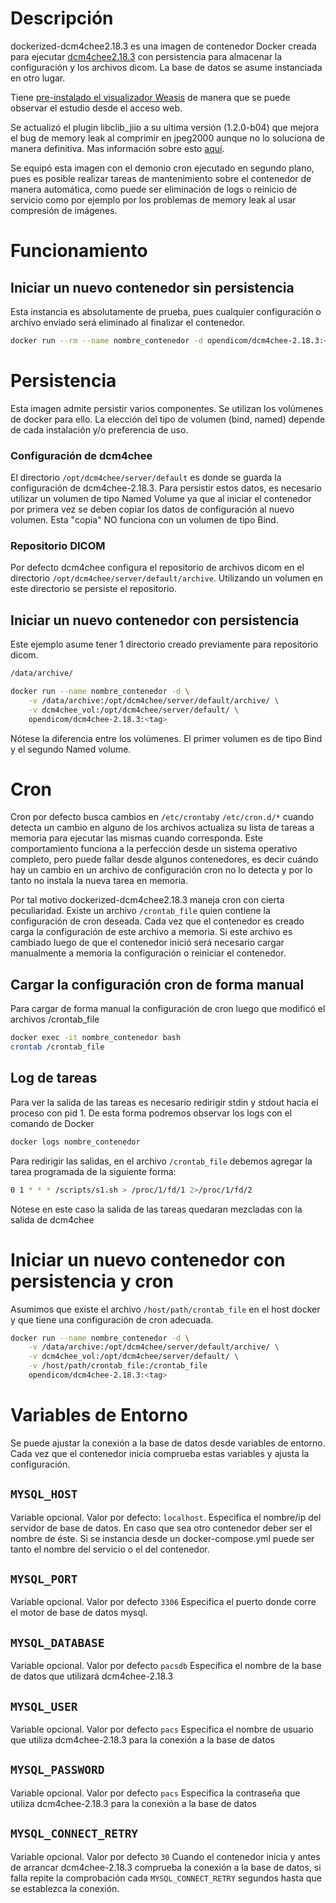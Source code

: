 # Descripción

dockerized-dcm4chee2.18.3 es una imagen de contenedor Docker creada para ejecutar [dcm4chee2.18.3](https://dcm4che.atlassian.net/wiki/spaces/ee2/overview) con persistencia para almacenar la configuración y los archivos dicom. La base de datos se asume instanciada en otro lugar.

Tiene [pre-instalado el visualizador Weasis](https://nroduit.github.io/en/old/dcm4chee/) de manera que se puede observar el estudio desde el acceso web.

Se actualizó el plugin libclib_jiio a su ultima versión (1.2.0-b04) que mejora el bug de memory leak al comprimir en jpeg2000 aunque no lo soluciona de manera definitiva. Mas información sobre esto [aquí](https://groups.google.com/g/dcm4che/c/tFnyGVAttEU).

Se equipó esta imagen con el demonio cron ejecutado en segundo plano, pues es posible realizar tareas de mantenimiento sobre el contenedor de manera automática, como puede ser eliminación de logs o reinicio de servicio como por ejemplo por los problemas de memory leak al usar compresión de imágenes.


# Funcionamiento

## Iniciar un nuevo contenedor sin persistencia

Esta instancia es absolutamente de prueba, pues cualquier configuración o archivo enviado será eliminado al finalizar el contenedor. 
```bash
docker run --rm --name nombre_contenedor -d opendicom/dcm4chee-2.18.3:<tag>
```

# Persistencia

Esta imagen admite persistir varios componentes. Se utilizan los volúmenes de docker para ello. La elección del tipo de volumen (bind, named) depende de cada instalación y/o preferencia de uso.

 ### Configuración de dcm4chee

 El directorio `/opt/dcm4chee/server/default` es donde se guarda la configuración de dcm4chee-2.18.3. Para persistir estos datos, es necesario utilizar un volumen de tipo Named Volume ya que al iniciar el contenedor por primera vez se deben copiar los datos de configuración al nuevo volumen. Esta "copia" NO funciona con un volumen de tipo Bind.

 ### Repositorio DICOM

 Por defecto dcm4chee configura el repositorio de archivos dicom en el directorio `/opt/dcm4chee/server/default/archive`. Utilizando un volumen en este directorio se persiste el repositorio.

## Iniciar un nuevo contenedor con persistencia

Este ejemplo asume tener 1 directorio creado previamente para repositorio dicom.
```bash
/data/archive/
```
```bash
docker run --name nombre_contenedor -d \
	-v /data/archive:/opt/dcm4chee/server/default/archive/ \
	-v dcm4chee_vol:/opt/dcm4chee/server/default/ \
	opendicom/dcm4chee-2.18.3:<tag>
```

Nótese la diferencia entre los volúmenes. El primer volumen es de tipo Bind y el segundo Named volume.

# Cron
Cron por defecto busca cambios en  `/etc/crontab`y `/etc/cron.d/*`  cuando detecta un cambio en alguno de los archivos actualiza su lista de tareas a memoria para ejecutar las mismas cuando corresponda. Este comportamiento funciona a la perfección desde un sistema operativo completo, pero puede fallar desde algunos contenedores, es decir cuándo hay un cambio en un archivo de configuración cron no lo detecta y por lo tanto no instala la nueva tarea en memoria.

Por tal motivo dockerized-dcm4chee2.18.3 maneja cron con cierta peculiaridad. Existe un archivo `/crontab_file` quien contiene la configuración de cron deseada. Cada vez que el contenedor es creado carga la configuración de este archivo a memoria. Si este archivo es cambiado luego de que el contenedor inició será necesario cargar manualmente a memoria la configuración o reiniciar el contenedor.

## Cargar la configuración cron de forma manual

Para cargar de forma manual la configuración de cron luego que modificó el archivos /crontab_file

```bash
docker exec -it nombre_contenedor bash
crontab /crontab_file
```

## Log de tareas

Para ver la salida de las tareas es necesario redirigir stdin y stdout hacia el proceso con pid 1. De esta forma podremos observar los logs con el comando de Docker

```bash
docker logs nombre_contenedor
```

Para redirigir las salidas, en el archivo `/crontab_file` debemos agregar la tarea programada de la siguiente forma:

```bash
0 1 * * * /scripts/s1.sh > /proc/1/fd/1 2>/proc/1/fd/2
```

Nótese en este caso la salida de las tareas quedaran mezcladas con la salida de dcm4chee

# Iniciar un nuevo contenedor con persistencia y cron

Asumimos que existe el archivo `/host/path/crontab_file` en el host docker y que tiene una configuración de cron adecuada.

```bash
docker run --name nombre_contenedor -d \
    -v /data/archive:/opt/dcm4chee/server/default/archive/ \
	-v dcm4chee_vol:/opt/dcm4chee/server/default/ \
    -v /host/path/crontab_file:/crontab_file
	opendicom/dcm4chee-2.18.3:<tag>
```

# Variables de Entorno
Se puede ajustar la conexión a la base de datos desde variables de entorno. Cada vez que el contenedor inicia comprueba estas variables y ajusta la configuración.

## `MYSQL_HOST` 
Variable opcional. Valor por defecto: `localhost`.
Especifica el nombre/ip del servidor de base de datos. En caso que sea otro contenedor deber ser el nombre de éste. Si se instancia desde un docker-compose.yml puede ser tanto el nombre del servicio o el del contenedor.

## `MYSQL_PORT`
Variable opcional. Valor por defecto `3306`
Especifica el puerto donde corre el motor de base de datos mysql.

## `MYSQL_DATABASE`
Variable opcional. Valor por defecto `pacsdb`
Especifica el nombre de la base de datos que utilizará dcm4chee-2.18.3

## `MYSQL_USER`
Variable opcional. Valor por defecto `pacs`
Especifica el nombre de usuario que utiliza dcm4chee-2.18.3 para la conexión a la base de datos
## `MYSQL_PASSWORD`
Variable opcional. Valor por defecto `pacs`
Especifica la contraseña que utiliza dcm4chee-2.18.3 para la conexión a la base de datos

## `MYSQL_CONNECT_RETRY`
Variable opcional. Valor por defecto `30`
Cuando el contenedor inicia y antes de arrancar dcm4chee-2.18.3 comprueba la conexión a la base de datos, si falla repite la comprobación cada `MYSQL_CONNECT_RETRY` segundos hasta que se establezca la conexión.
